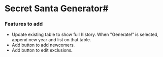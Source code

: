 # Secret Santa Generator#



### Features to add ###

* Update existing table to show full history. When "Generate!" is selected, append new year and list on that table.
* Add button to add newcomers.
* Add button to edit exclusions.
